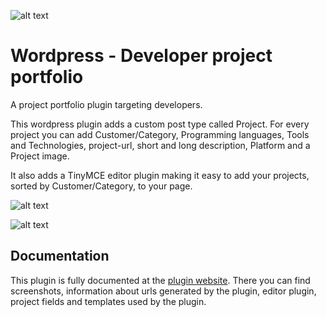 

![alt text](https://raw.githubusercontent.com/crilleengvall/Wordpress-developer-project-portfolio/gh-pages/images/logo.png "Logo")

# Wordpress - Developer project portfolio
A project portfolio plugin targeting developers.

This wordpress plugin adds a custom post type called Project. For every project you can add Customer/Category, Programming languages, Tools and Technologies, project-url, short and long description, Platform and a Project image.

It also adds a TinyMCE editor plugin making it easy to add your projects, sorted by Customer/Category, to your page.


![alt text](https://raw.githubusercontent.com/crilleengvall/Wordpress-developer-project-portfolio/gh-pages/images/screenshots/project-public-list.png "Public screenshot")

![alt text](https://raw.githubusercontent.com/crilleengvall/Wordpress-developer-project-portfolio/gh-pages/images/screenshots/project-detail.png "Project detail view screenshot")

## Documentation
This plugin is fully documented at the [plugin website](https://crilleengvall.github.io/Wordpress-developer-project-portfolio/ "Plugin website"). There you can find screenshots, information about urls generated by the plugin, editor plugin, project fields and templates used by the plugin.
